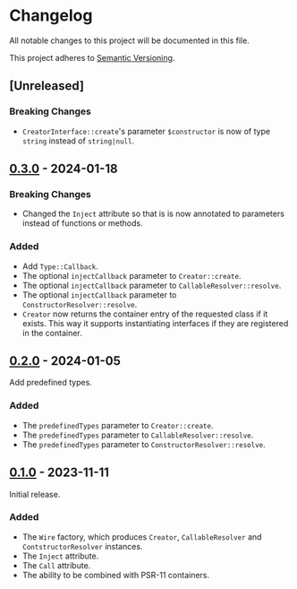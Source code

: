 Changelog
=========

All notable changes to this project will be documented in this file.

This project adheres to [Semantic Versioning](https://semver.org/spec/v2.0.0.html).

## [Unreleased]

### Breaking Changes

- `CreatorInterface::create`'s parameter `$constructor` is now of type `string`
  instead of `string|null`. 


[0.3.0](https://github.com/coniadev/wire/releases/tag/0.3.0) - 2024-01-18
-------------------------------------------------------------------------

### Breaking Changes

- Changed the `Inject` attribute so that is is now annotated to parameters
  instead of functions or methods.

### Added

- Add `Type::Callback`.
- The optional `injectCallback` parameter to `Creator::create`.
- The optional `injectCallback` parameter to `CallableResolver::resolve`.
- The optional `injectCallback` parameter to `ConstructorResolver::resolve`.
- `Creator` now returns the container entry of the requested class if it
  exists. This way it supports instantiating interfaces if they are registered
  in the container.

[0.2.0](https://github.com/coniadev/wire/releases/tag/0.2.0) - 2024-01-05
-------------------------------------------------------------------------

Add predefined types.

### Added

- The `predefinedTypes` parameter to `Creator::create`.
- The `predefinedTypes` parameter to `CallableResolver::resolve`.
- The `predefinedTypes` parameter to `ConstructorResolver::resolve`.

[0.1.0](https://github.com/coniadev/wire/releases/tag/0.1.0) - 2023-11-11
-------------------------------------------------------------------------

Initial release.

### Added

- The `Wire` factory, which produces `Creator`, `CallableResolver` and `ContstructorResolver` instances.
- The `Inject` attribute.
- The `Call` attribute.
- The ability to be combined with PSR-11 containers.
